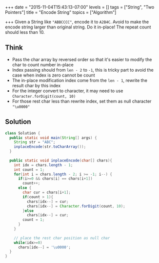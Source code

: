 +++
date = "2015-11-04T15:43:13-07:00"
levels = []
tags = ["String", "Two Pointers"]
title = "Encode String"
topics = ["Algorithm"]

+++
Given a String like `"ABBCCCC"`, encode it to `A2B4C`. Avoid to make the encode string larger than original string. Do it in-place! The repeat count should less than 10.
<!--more-->

## Think
- Pass the char array by reversed order so that it's easier to modify the char to count number in-place
- Index passing should from `len - 2` to `-1`, this is tricky part to avoid the case when index is zero cannot be count
- The in-place modification index come from the `len - 1`, rewrite the result char by this index
- For the integer convert to character, it may need to use `Character.forDigit(count, 10)`
- For those rest char less than rewrite index, set them as null character `"\u0000"`

## Solution
```java
class Solution {
  public static void main(String[] args) {
    String str = "ABC";
    inplaceEncode(str.toCharArray());
  }
  
  public static void inplaceEncode(char[] chars){
    int idx = chars.length - 1;
    int count = 1;
    for(int i = chars.length - 2; i >= -1; i--) {
      if(i>=0 && chars[i] == chars[i+1])
        count++;
      else {
        char cur = chars[i+1];
        if(count > 1){
          chars[idx--] = cur;
          chars[idx--] = Character.forDigit(count, 10);
        }else
          chars[idx--] = cur;
        count = 1;
      }
    }
    
    // place the rest char position as null char
    while(idx>=0)
      chars[idx--] = '\u0000';
  }
}
```
